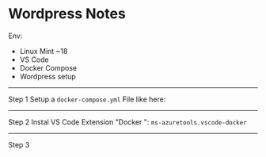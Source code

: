 # Wordpress Notes

Env:

 - Linux Mint ~18
 - VS Code
 - Docker Compose 
 - Wordpress setup 

***
Step 1
Setup a `docker-compose.yml` File like here:


***
Step 2
Instal VS Code Extension "Docker ":
 `ms-azuretools.vscode-docker`
***
Step 3

<!--stackedit_data:
eyJoaXN0b3J5IjpbLTEwMDk2MzIwMSwtNzQ5ODU1MDk0XX0=
-->